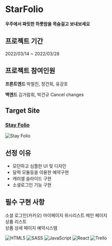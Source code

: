 # StarFolio

**우주에서 짜릿한 하룻밤을 목숨걸고 보내보세요**


## 프로젝트 기간

2022/03/14 ~ 2022/03/28


## 프로젝트 참여인원

**프론트엔드**
박철진, 정건희, 유강호

**백엔드**
김가람휘, 박건규
Cancel changes

## Target Site
### [Stay Folio](https://www.stayfolio.com)
![Stay Folio](https://user-images.githubusercontent.com/81318468/229256948-54d87815-fd3b-4ada-9ec6-bd85ff409b17.png)

## 선정 이유
- 모던하고 심플한 UI 및 디자인
- 달력 모듈등을 이용한 예약구현
- 캐러셀 슬라이드 구현
- 소셜로그인 기능 구현


## 필수 구현 사항

소셜 로그인(카카오)
마이페이지
위시리스트
메인 페이지  
상품 리스트  
상품 상세 페이지
예약시스템


![HTML5](https://img.shields.io/badge/html5-%23E34F26.svg?style=for-the-badge&logo=html5&logoColor=white)
![SASS](https://img.shields.io/badge/SASS-hotpink.svg?style=for-the-badge&logo=SASS&logoColor=white)
![JavaScript](https://img.shields.io/badge/javascript-%23323330.svg?style=for-the-badge&logo=javascript&logoColor=%23F7DF1E)
![React](https://img.shields.io/badge/react-%2320232a.svg?style=for-the-badge&logo=react&logoColor=%2361DAFB)
![Trello](https://img.shields.io/badge/Trello-%23026AA7.svg?style=for-the-badge&logo=Trello&logoColor=white)
